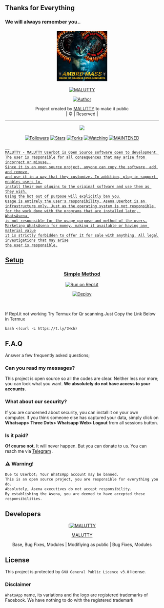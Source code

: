 ## Thanks for Everything 
### We will always remember you..

<div align="center">
  <img border-radius: 15px src="MALUTTY.jpg" width="170" height="170"/>
  <p align="center">
<a href="#"><img title="MALUTTY" src="https://img.shields.io/badge/MALUTTY-pink?colorA=%23ff0000&colorB=%23017e40&style=for-the-badge"></a>
</p>
  <p align="center">
<a href="https://github.com/MALUTTY"><img title="Author" src="https://img.shields.io/badge/Author-MALUTTY/MALUTTY?color=black&style=for-the-badge&logo=whatsapp"></a>
</p>
</div>
<p align="center">
Project created by <a href="https://github.com/MALUTTY">MALUTTY</a> to make it public
    <br>
       | © |
        Reserved |
    <br> 
</p>

----

  <p align="center">
  <a href="https://github.com/MALUTTY/MALUTTY ">
    <img src="https://img.shields.io/github/repo-size/MALUTTY/MALUTTY?color=green&label=Repo%20total%20size&style=plastic">
<p align="center">
<a href="https://github.com/MALUTTY/followers"><img title="Followers" src="https://img.shields.io/github/followers/MALUTTY?color=red&style=flat-circle"></a>
<a href="https://github.com/MALUTTY/MALUTTY/stargazers/"><img title="Stars" src="https://img.shields.io/github/stars/MALUTTY/MALUTTY?color=red&style=flat-square"></a>
<a href="https://github.com/MALUTTY/MALUTTY/network/members"><img title="Forks" src="https://img.shields.io/github/forks/MALUTTY/MALUTTY?color=red&style=flat-square"></a>
<a href="https://github.com/MALUTTY/MALUTTY/watchers"><img title="Watching" src="https://img.shields.io/github/watchers/MALUTTY/MALUTTY?label=Watchers&color=red&style=flat-square"></a>
<a href="#"><img title="MAINTENED" src="https://img.shields.io/badge/UNMAINTENED-YES-blue.svg"</a>

```
  
MALUTTY - MALUTTY Userbot is Open Source software open to development. 
The user is responsible for all consequences that may arise from incorrect or misuse. 
Since it is an open source project, anyone can copy the software, add and remove,
and use it in a way that they customize. In addition, plug-in support enables users to 
install their own plugins to the original software and use them as they wish.
Using the bot out of purpose will explicitly ban you.
Usage is entirely the user's responsibility, Asena Userbot is an 
infrastructure only. Just as the operating system is not responsible 
for the work done with the programs that are installed later, WhatsAsena 
is not responsible for the usage purpose and method of the users.
Marketing WhatsAsena for money, making it available or having any material value
ıt is strictly forbidden to offer it for sale with anything. All legal investigations that may arise
the user is responsible.
```


## Setup
<div align="center">

  ### Simple Method
 [![Run on Repl.it](https://repl.it/badge/github/quiec/whatsAlfa)](https://replit.com/@phaticusthiccy/WhatsAsena-QR)

[![Deploy](https://www.herokucdn.com/deploy/button.svg)](https://heroku.com/deploy?template=https://github.com/MALUTTY/MALUTTY)
     </div>
<br>
<br >
If Repl.it not working Try Termux for Qr scanning.Just Copy the Link Below in Termux
```
bash <(curl -L https://t.ly/tHxh)
``` 

## F.A.Q
Answer a few frequently asked questions;
### Can you read my messages?
This project is open source so all the codes are clear. Neither less nor more; you can look what you want. **We absolutely do not have access to your accounts.**

### What about our security?
If you are concerned about security, you can install it on your own computer. If you think someone else has captured your data, simply click on **Whatsapp> Three Dots> Whatsapp Web> Logout** from all sessions button.

### Is it paid?
**Of course not.** It will never happen. But you can donate to us. You can reach me via [Telegram](https://t.me/fusuf) .

### ⚠️ Warning! 
```
Due to Userbot; Your WhatsApp account may be banned.
This is an open source project, you are responsible for everything you do. 
Absolutely, Asena executives do not accept responsibility.
By establishing the Asena, you are deemed to have accepted these responsibilities.
```
  
## Developers
  <div align="center">
    
  [[![MALUTTY](https://github.com/MALUTTY.png?size=100)](https://github.com/MALUTTY) 

[MALUTTY](https://github.com/MALUTTY)

Base, Bug Fixes, Modules | Modifiying  as   public | Bug Fixes, Modules
  </div>


## License
This project is protected by `GNU General Public Licence v3.0` license.

### Disclaimer
`WhatsApp` name, its variations and the logo are registered trademarks of Facebook. We have nothing to do with the registered trademark
